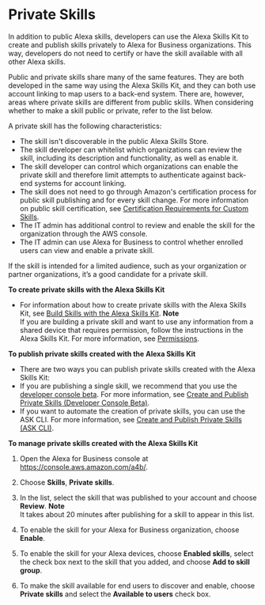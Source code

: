 # Private Skills<a name="private-skills"></a>

In addition to public Alexa skills, developers can use the Alexa Skills Kit to create and publish skills privately to Alexa for Business organizations\. This way, developers do not need to certify or have the skill available with all other Alexa skills\.

Public and private skills share many of the same features\. They are both developed in the same way using the Alexa Skills Kit, and they can both use account linking to map users to a back\-end system\. There are, however, areas where private skills are different from public skills\. When considering whether to make a skill public or private, refer to the list below\.

A private skill has the following characteristics:
+ The skill isn't discoverable in the public Alexa Skills Store\.
+ The skill developer can whitelist which organizations can review the skill, including its description and functionality, as well as enable it\.
+ The skill developer can control which organizations can enable the private skill and therefore limit attempts to authenticate against back\-end systems for account linking\.
+ The skill does not need to go through Amazon's certification process for public skill publishing and for every skill change\. For more information on public skill certification, see [Certification Requirements for Custom Skills](https://developer.amazon.com/docs/custom-skills/certification-requirements-for-custom-skills.html)\.
+ The IT admin has additional control to review and enable the skill for the organization through the AWS console\.
+ The IT admin can use Alexa for Business to control whether enrolled users can view and enable a private skill\. 

If the skill is intended for a limited audience, such as your organization or partner organizations, it’s a good candidate for a private skill\.

**To create private skills with the Alexa Skills Kit**
+ For information about how to create private skills with the Alexa Skills Kit, see [Build Skills with the Alexa Skills Kit](https://developer.amazon.com/docs/ask-overviews/build-skills-with-the-alexa-skills-kit.html)\.
**Note**  
If you are building a private skill and want to use any information from a shared device that requires permission, follow the instructions in the Alexa Skills Kit\. For more information, see [Permissions](https://developer.amazon.com/fr/docs/devconsole/build-your-skill.html#permissions)\.

**To publish private skills created with the Alexa Skills Kit**
+  There are two ways you can publish private skills created with the Alexa Skills Kit:
  + If you are publishing a single skill, we recommend that you use the [developer console beta](https://developer.amazon.com/alexa/console/ask)\. For more information, see [Create and Publish Private Skills \(Developer Console Beta\)](https://developer.amazon.com/docs/alexa-for-business/create-and-publish-private-skills-devconsole.html)\.
  + If you want to automate the creation of private skills, you can use the ASK CLI\. For more information, see [Create and Publish Private Skills \(ASK CLI\)](https://developer.amazon.com/docs/alexa-for-business/create-and-publish-private-skills.html)\.

**To manage private skills created with the Alexa Skills Kit**

1. Open the Alexa for Business console at [https://console\.aws\.amazon\.com/a4b/](https://console.aws.amazon.com/a4b/)\.

1. Choose **Skills**, **Private skills**\.

1. In the list, select the skill that was published to your account and choose **Review**\.
**Note**  
It takes about 20 minutes after publishing for a skill to appear in this list\.

1. To enable the skill for your Alexa for Business organization, choose **Enable**\.

1. To enable the skill for your Alexa devices, choose **Enabled skills**, select the check box next to the skill that you added, and choose **Add to skill group**\.

1. To make the skill available for end users to discover and enable, choose **Private skills** and select the **Available to users** check box\.
